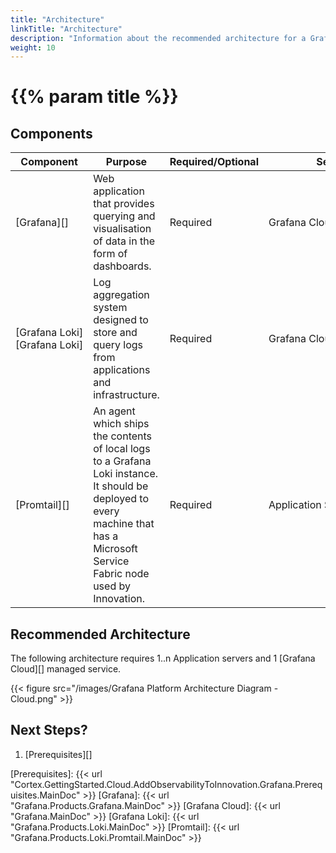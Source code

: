 ```yaml
---
title: "Architecture"
linkTitle: "Architecture"
description: "Information about the recommended architecture for a Grafana Cloud installation."
weight: 10
---
```


# {{% param title %}}

## Components

| Component | Purpose | Required/Optional |Server Role |
|-----------|---------|----------|------------|
| [Grafana][] | Web application that provides querying and visualisation of data in the form of dashboards. | Required | Grafana&nbsp;Cloud&nbsp;managed&nbsp;service |
| [Grafana&nbsp;Loki][Grafana Loki] | Log aggregation system designed to store and query logs from applications and infrastructure. | Required | Grafana&nbsp;Cloud&nbsp;managed&nbsp;service |
| [Promtail][] | An agent which ships the contents of local logs to a Grafana Loki instance. It should be deployed to every machine that has a Microsoft Service Fabric node used by Innovation. | Required | Application&nbsp;Server |

## Recommended Architecture

The following architecture requires 1..n Application servers and 1 [Grafana Cloud][] managed service.

{{< figure src="/images/Grafana Platform Architecture Diagram - Cloud.png" >}}

## Next Steps?

1. [Prerequisites][]

[Prerequisites]: {{< url "Cortex.GettingStarted.Cloud.AddObservabilityToInnovation.Grafana.Prerequisites.MainDoc" >}}
[Grafana]: {{< url "Grafana.Products.Grafana.MainDoc" >}}
[Grafana Cloud]: {{< url "Grafana.MainDoc" >}}
[Grafana Loki]: {{< url "Grafana.Products.Loki.MainDoc" >}}
[Promtail]: {{< url "Grafana.Products.Loki.Promtail.MainDoc" >}}
